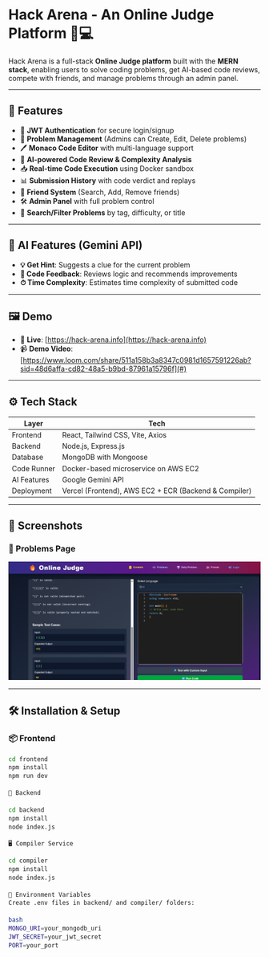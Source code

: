 # Hack Arena - An Online Judge Platform 🧠💻

Hack Arena is a full-stack **Online Judge platform** built with the **MERN stack**, enabling users to solve coding problems, get AI-based code reviews, compete with friends, and manage problems through an admin panel.

---

## 🚀 Features

- 🔐 **JWT Authentication** for secure login/signup  
- 🧩 **Problem Management** (Admins can Create, Edit, Delete problems)  
- 🖊️ **Monaco Code Editor** with multi-language support  
- 🧠 **AI-powered Code Review & Complexity Analysis**  
- 📥 **Real-time Code Execution** using Docker sandbox  
- 📊 **Submission History** with code verdict and replays  
- 👥 **Friend System** (Search, Add, Remove friends)  
- 🛠️ **Admin Panel** with full problem control  
- 🔎 **Search/Filter Problems** by tag, difficulty, or title

---

## 🤖 AI Features (Gemini API)

- **💡 Get Hint**: Suggests a clue for the current problem  
- **🧪 Code Feedback**: Reviews logic and recommends improvements  
- **⏱ Time Complexity**: Estimates time complexity of submitted code

---

## 🖼 Demo

- 🔗 **Live**: [https://hack-arena.info](https://hack-arena.info)  
- 📹 **Demo Video**: [https://www.loom.com/share/511a158b3a8347c0981d1657591226ab?sid=48d6affa-cd82-48a5-b9bd-87961a15796f](#)

---

## ⚙ Tech Stack

| Layer         | Tech                                   |
|---------------|-----------------------------------------|
| Frontend      | React, Tailwind CSS, Vite, Axios        |
| Backend       | Node.js, Express.js                     |
| Database      | MongoDB with Mongoose                   |
| Code Runner   | Docker-based microservice on AWS EC2    |
| AI Features   | Google Gemini API                       |
| Deployment    | Vercel (Frontend), AWS EC2 + ECR (Backend & Compiler) |

---

## 📸 Screenshots

### 🧩 Problems Page
![Problems](screenshots/problem-page.png)

---

## 🛠 Installation & Setup

### 📦 Frontend

```bash
cd frontend
npm install
npm run dev

🔧 Backend

cd backend
npm install
node index.js

🖥 Compiler Service

cd compiler
npm install
node index.js

🔐 Environment Variables
Create .env files in backend/ and compiler/ folders:

bash
MONGO_URI=your_mongodb_uri
JWT_SECRET=your_jwt_secret
PORT=your_port




